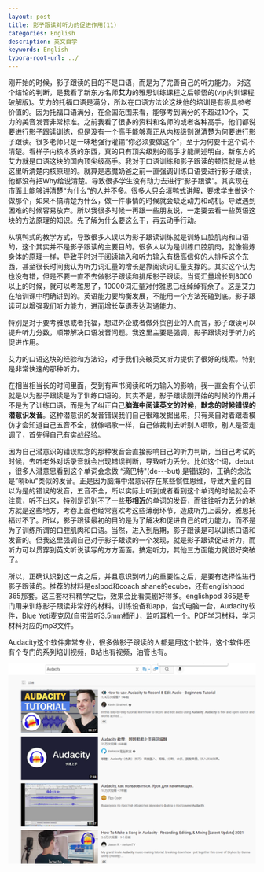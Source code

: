 ```yaml
---
layout: post
title: 影子跟读对听力的促进作用(11)
categories: English
description: 英文自学
keywords: English
typora-root-url: ../
---
```


刚开始的时候，影子跟读的目的不是口语，而是为了完善自己的听力能力。
对这个结论的判断，是我看了新东方名师**艾力**的雅思训练课程之后顿悟的(vip内训课程破解版)。艾力的托福口语是满分，所以在口语方法论这块他的培训是有极具参考价值的。因为托福口语满分，在全国范围来看，能够考到满分的不超过10个，艾力的美音发音非常标准。之前我看了很多的资料和名师的或者各种高手，他们都说要进行影子跟读训练，但是没有一个高手能够真正从内核级别说清楚为何要进行影子跟读。很多老师只是一味地强行灌输“你必须要做这个”，至于为何要干这个说不清楚。看样子内核本质的东西，真的只有顶尖级别的高手才能阐述明白。新东方的艾力就是口语这块的国内顶尖级高手。我对于口语训练和影子跟读的顿悟就是从他这里听清楚内核原理的。就算是恶魔奶爸之前一直强调训练口语要进行影子跟读，他都没有把Why给说清楚。导致很多学生没有动力去进行“影子跟读”。其实现在市面上能够讲清楚“为什么”的人并不多。很多人只会填鸭式讲解，要求学生做这个做那个，如果不搞清楚为什么，做一件事情的时候就会缺乏动力和动机。导致遇到困难的时候容易放弃。所以我很多时候一再跟一些朋友说，一定要去看一些英语这块的方法原理的知识。先了解为什么要这么干，再去动手行动。

从填鸭式的教学方式，导致很多人误以为影子跟读训练就是训练口腔肌肉和口语的，这个其实并不是影子跟读的主要目的。很多人以为是训练口腔肌肉，就像锻炼身体的原理一样，导致平时对于阅读输入和听力输入有极高信仰的人排斥这个东西，甚至很长时间我认为听力词汇量的增长是靠阅读词汇量支撑的。其实这个认为也没有错，但是不要一直不去做影子跟读和排斥影子跟读。当词汇量增长到8000以上的时候，就可以考雅思了，10000词汇量对付雅思已经绰绰有余了。这是艾力在培训课中明确讲到的。英语能力要均衡发展，不能用一个方法死磕到底。影子跟读可以增强我们听力能力，进而增长英语表达沟通能力。

特别是对于要考雅思或者托福，想进外企或者做外贸创业的人而言，影子跟读可以提升听力分数，顺带解决口语发音问题。我这里主要是强调，影子跟读对于听力的促进作用。

艾力的口语这块的经验和方法论，对于我们突破英文听力提供了很好的线索。特别是非常快速的那种听力。

在相当相当长的时间里面，受到有声书阅读和听力输入的影响，我一直会有个认识就是以为影子跟读是为了训练口语的。其实不是，影子跟读刚开始的时候的作用并不是为了训练口语，而是为了纠正自己**脑海中阅读英文的时候，默念的时候错误的潜意识发音**。这种潜意识的发音错误我们自己很难发掘出来，只有亲自对着跟着模仿才会知道自己五音不全，就像唱歌一样，自己做裁判去听别人唱歌，别人是否走调了，首先得自己有实战经验。

因为自己潜意识的错误默念的那种发音会直接影响自己的听力判断，当自己考试的时候，去听老外对话录音就会出现错误判断，导致听力丢分。比如这个词，debut ，很多人潜意思看到这个单词会念做 “滴巴特"(de---but),是错误的，正确的念法是”嘚biu"类似的发音。正是因为脑海中潜意识存在某些惯性思维，导致大量的自以为是的错误的发音，五音不全，所以实际上听到或者看到这个单词的时候就会不注意，听不出来，特别是识别不了一些**形相近**的单词的发音，而往往听力丢分的地方就是这些地方，考卷上面也经常喜欢考这些薄弱环节，造成听力上丢分，雅思托福过不了。所以，影子跟读最初的目的是为了解决和促进自己的听力能力，而不是为了训练所谓的口腔肌肉和口语。当然，进入到后期，影子跟读是可以训练口语和发音的。但我这里强调自己对于影子跟读的一个发现，就是影子跟读促进听力，而听力可以贯穿到英文听说读写的方方面面。搞定听力，其他三方面能力就很好突破了。

所以，正确认识到这一点之后，并且意识到听力的重要性之后，是要有选择性进行影子跟读的。推荐的材料是eslpod和coach shane的ecube，还有englishpod 365那套。这三套材料精学之后，效果会比看美剧好得多。englishpod 365是专门用来训练影子跟读非常好的材料。训练设备和app，台式电脑一台，Audacity软件，Blue Yeti麦克风(自带监听3.5mm插孔)，监听耳机一个。PDF学习材料，学习材料对应的mp3文件。

Audacity这个软件非常专业，很多做影子跟读的人都是用这个软件，这个软件还有个专门的系列培训视频，B站也有视频，油管也有。

![8I28U5sz6W](/images/posts/8I28U5sz6W.png)
